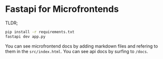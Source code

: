 # Fastapi for Microfrontends

TLDR;

```bash
pip install -r requirements.txt
fastapi dev app.py
```

You can see microfrontend docs by adding markdown files and refering to them in the `src/index.html`. You can see api docs by surfing to `/docs`.